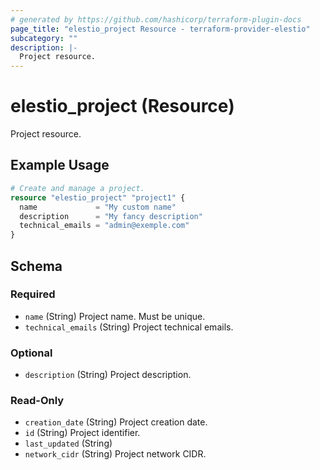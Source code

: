 ```yaml
---
# generated by https://github.com/hashicorp/terraform-plugin-docs
page_title: "elestio_project Resource - terraform-provider-elestio"
subcategory: ""
description: |-
  Project resource.
---
```


# elestio_project (Resource)

Project resource.

## Example Usage

```terraform
# Create and manage a project.
resource "elestio_project" "project1" {
  name             = "My custom name"
  description      = "My fancy description"
  technical_emails = "admin@exemple.com"
}
```

<!-- schema generated by tfplugindocs -->
## Schema

### Required

- `name` (String) Project name. Must be unique.
- `technical_emails` (String) Project technical emails.

### Optional

- `description` (String) Project description.

### Read-Only

- `creation_date` (String) Project creation date.
- `id` (String) Project identifier.
- `last_updated` (String)
- `network_cidr` (String) Project network CIDR.


